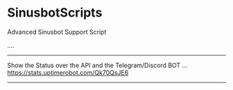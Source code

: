 # SinusbotScripts
Advanced Sinusbot Support Script

....
______________________________________________________________________
 Show the Status over the API and the Telegram/Discord BOT ...
 https://stats.uptimerobot.com/Qk70QsJE6
 ______________________________________________________________________
